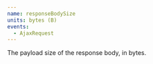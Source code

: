 ```yaml
---
name: responseBodySize
units: bytes (B)
events:
  - AjaxRequest
---
```


The payload size of the response body, in bytes.